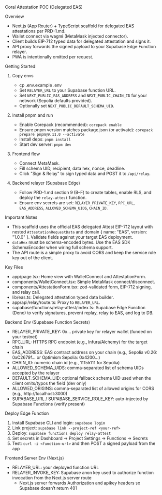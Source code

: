 Coral Attestation POC (Delegated EAS)

Overview
- Next.js (App Router) + TypeScript scaffold for delegated EAS attestations per PRD-1.md.
- Wallet connect via wagmi (MetaMask injected connector).
- Client builds EIP-712 typed data for delegated attestation and signs it.
- API proxy forwards the signed payload to your Supabase Edge Function relayer.
- PWA is intentionally omitted per request.

Getting Started
1) Copy envs
   - cp .env.example .env
   - Set `RELAYER_URL` to your Supabase function URL.
   - Set `NEXT_PUBLIC_EAS_ADDRESS` and `NEXT_PUBLIC_CHAIN_ID` for your network (Sepolia defaults provided).
   - Optionally set `NEXT_PUBLIC_DEFAULT_SCHEMA_UID`.

2) Install pnpm and run
   - Enable Corepack (recommended): `corepack enable`
   - Ensure pnpm version matches package.json (or activate): `corepack prepare pnpm@9.11.0 --activate`
   - Install deps: `pnpm install`
   - Start dev server: `pnpm dev`

3) Frontend flow
   - Connect MetaMask.
   - Fill schema UID, recipient, data hex, nonce, deadline.
   - Click "Sign & Relay" to sign typed data and POST it to `/api/relay`.

4) Backend relayer (Supabase Edge)
   - Follow PRD-1.md section 9 (B–F) to create tables, enable RLS, and deploy the `relay-attest` function.
   - Ensure env secrets are set: `RELAYER_PRIVATE_KEY`, `RPC_URL`, `EAS_ADDRESS`, `ALLOWED_SCHEMA_UIDS`, `CHAIN_ID`.

Important Notes
- This scaffold uses the official EAS delegated Attest EIP-712 layout with nested `AttestationRequestData` and domain { name: "EAS", version: "1.0.0" }. Validate fields against your target EAS deployment.
- `dataHex` must be schema-encoded bytes. Use the EAS SDK SchemaEncoder when wiring full schema support.
- The API route is a simple proxy to avoid CORS and keep the service role key out of the client.

Key Files
- app/page.tsx: Home view with WalletConnect and AttestationForm.
- components/WalletConnect.tsx: Simple MetaMask connect/disconnect.
- components/AttestationForm.tsx: zod-validated form, EIP-712 signing, and relay call.
- lib/eas.ts: Delegated attestation typed data builder.
- app/api/relay/route.ts: Proxy to `RELAYER_URL`.
- supabase/functions/relay-attest/index.ts: Supabase Edge Function (Deno) to verify signatures, prevent replay, relay to EAS, and log to DB.

Backend Env (Supabase Function Secrets)
- RELAYER_PRIVATE_KEY: 0x… private key for relayer wallet (funded on your testnet)
- RPC_URL: HTTPS RPC endpoint (e.g., Infura/Alchemy) for the target chain
- EAS_ADDRESS: EAS contract address on your chain (e.g., Sepolia v0.26: 0xC2679f… or Optimism Sepolia: 0x4200…)
- CHAIN_ID: numeric chain id (e.g., 11155111 for Sepolia)
- ALLOWED_SCHEMA_UIDS: comma-separated list of schema UIDs accepted by the relayer
- DEFAULT_SCHEMA_UID: optional fallback schema UID used when the client omits/typos the field (dev only)
- ALLOWED_ORIGINS: comma-separated list of allowed origins for CORS (e.g., http://localhost:3000)
- SUPABASE_URL / SUPABASE_SERVICE_ROLE_KEY: auto-injected by Supabase Functions (verify present)

Deploy Edge Function
1) Install Supabase CLI and login: `supabase login`
2) Link project: `supabase link --project-ref <your-ref>`
3) Deploy: `supabase functions deploy relay-attest`
4) Set secrets in Dashboard → Project Settings → Functions → Secrets
5) Test: `curl -i <function-url>` and then POST a signed payload from the app

Frontend Server Env (Next.js)
- RELAYER_URL: your deployed function URL
- RELAYER_INVOKE_KEY: Supabase anon key used to authorize function invocation from the Next.js server route
  - Next.js server forwards Authorization and apikey headers so Supabase doesn’t return 401

